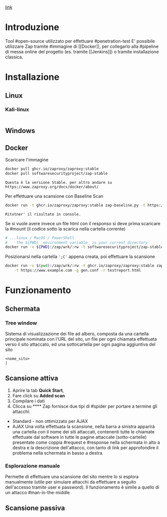 [link](https://www.zaproxy.org/)
# Introduzione
Tool #open-source utilizzato per effettuare #penetration-test 
E' possibile utilizzare Zap tramite #immagine di [[Docker]], per collegarlo alla #pipeline di messa online del progetto (es. tramite [[Jenkins]]) o tramite installazione classica.
# Installazione
## Linux
### Kali-linux
```sh

```
## Windows
## Docker
Scaricare l'immagine
```bash
docker pull ghcr.io/zaproxy/zaproxy:stable
docker pull softwaresecurityproject/zap-stable
```
	Questa è la versione Stable. per altro andare su
	https://www.zaproxy.org/docs/docker/about/
Per effettuare una scansione con Baseline Scan
```sh
docker run -t ghcr.io/zaproxy/zaproxy:stable zap-baseline.py -t https://www.example.com
```
	Ritotner' il risultato in console.
Se si vuole avere invece un file html con il responso si deve prima scaricare la #mount (il codice sotto la scarica nella cartella corrente)
```bash
# ...linux / MacOS / PowerShell
#    The ${PWD} _environment variable_ is your current directory
docker run -v ${PWD}:/zap/wrk/:rw -t softwaresecurityproject/zap-stable zap.sh ...
```
Posizionarsi nella cartella ```';C'``` appena creata, poi effettuare la scansione
```sh
docker run -v $(pwd):/zap/wrk/:rw -t ghcr.io/zaproxy/zaproxy:stable zap-baseline.py \
    -t https://www.example.com -g gen.conf -r testreport.html
```
# Funzionamento
## Schermata
### Tree window
Sistema di visualizzazione dei file ad albero, composta da una cartella principale nominata con l'URL del sito, un file per ogni chiamata effettuata verso il sito attaccato, ed una sottocartella per ogni pagina aggiuntiva del sito
```Tree window
<nome_sito>
|
```
## Scansione attiva
1. Aprire la tab **Quick Start**,
2. Fare click su **Added scan**
3. Compilare i dati
4. Clicca su ****
Zap fornisce due tipi di #spider per portare a termine gli attacchi:
- Standard - non ottimizzato per AJAX
- AJAX
Una volta effettuata la scansione, nella barra a sinistra apparirà una cartella con il nome dei siti attaccati, contenenti tutte le chiamate effettuate dal software in tutte le pagine attaccate (sotto-cartelle) presentate come coppia #request e #response nella schermata in alto a destra e la descrizione dell'attacco, con tanto di link per approfondire il problema nella schermata in basso a destra.
### Esplorazione manuale
Permette di effettuare una scansione del sito mentre lo si esplora manualmente (utile per simulare attacchi da effettuare a seguito dell'accesso tramite user e password). Il funzionamento è simile a quello di un attacco #man-in-the-middle
## Scansione passiva